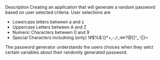 Description
Creating an application that will generate a random password based on user selected criteria.
User selections are
- Lowercase letters between a and z
- Uppercase Letters between A and Z
- Numeric Characters between 0 and 9
- Special Characters includning (only) !#$%&'()*+,-./:;<=>?@[\]^_`{|}~

The password generator understands the users choices when they selct certain variables about their randomly generated password.